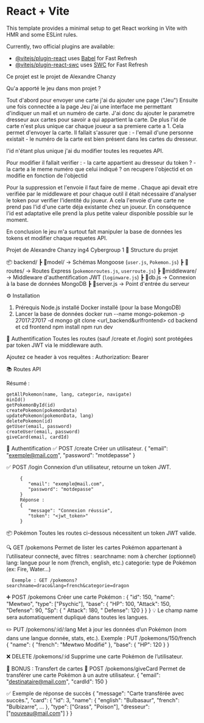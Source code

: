 # React + Vite

This template provides a minimal setup to get React working in Vite with HMR and some ESLint rules.

Currently, two official plugins are available:

- [@vitejs/plugin-react](https://github.com/vitejs/vite-plugin-react/blob/main/packages/plugin-react/README.md) uses [Babel](https://babeljs.io/) for Fast Refresh
- [@vitejs/plugin-react-swc](https://github.com/vitejs/vite-plugin-react-swc) uses [SWC](https://swc.rs/) for Fast Refresh

Ce projet est le projet de Alexandre Chanzy

Qu'a apporté le jeu dans mon projet ?

Tout d'abord pour envoyer une carte j'ai du ajouter une page ("Jeu")
Ensuite une fois connectée a la page Jeu j'ai une interface me permettant d'indiquer un mail et un numéro de carte.
J'ai donc du ajouter le parametre dresseur aux cartes pour savoir a qui appartient la carte.
De plus l'id de carte n'est plus unique car chaque joueur a sa premiere carte a 1.
Cela permet d'envoyer la carte. Il fallait s'assurer que :
    - l'email d'une personne existait
    - le numéro de la carte est bien présent dans les cartes du dresseur.

l'id n'étant plus unique j'ai du modifier toutes les requetes API.

Pour modifier il fallait verifier :
    - la carte appartient au dresseur du token ?
    - la carte a le meme numéro que celui indiqué ?
on recupere l'objectid et on modifie en fonction de l'objectid

Pour la suppression et l'envoie il faut faire de meme .
Chaque api devait etre verifiée par le middleware et pour chaque outil il était nécessaire d'analyser le token pour verifier l'identité du joueur.
A cela l'envoie d'une carte ne prend pas l'id d'une carte déja existante chez un joueur.
En conséquence l'id est adaptative elle prend la plus petite valeur disponible possible sur le moment.

En conclusion le jeu m'a surtout fait manipuler la base de données les tokens et modifier chaque requetes API.


Projet de Alexandre Chanzy ing4 Cybergroup 1
🧠 Structure du projet

📦 backend/
 ┣ 📂model/            → Schémas Mongoose (`user.js`, `Pokemon.js`)
 ┣ 📂routes/           → Routes Express (`pokemonroutes.js`, `userroute.js`)
 ┣ 📂middleware/       → Middleware d'authentification JWT (`loginware.js`)
 ┣ 📜db.js             → Connexion à la base de données MongoDB
 ┣ 📜server.js         → Point d'entrée du serveur

⚙️ Installation
   1. Prérequis
   Node.js installé
   Docker installé (pour la base MongoDB)
   2. Lancer la base de données
   docker run --name mongo-pokemon -p 27017:27017 -d mongo
      git clone <url_backend&urlfrontend>
      cd backend et cd frontend
      npm install
      npm run dev

🔐 Authentification
Toutes les routes (sauf /create et /login) sont protégées par token JWT via le middleware auth.

Ajoutez ce header à vos requêtes :
Authorization: Bearer <token>

📚 Routes API

Résumé :

    getAllPokemon(name, lang, categorie, navigate)
    minId()
    getPokemonById(id)
    createPokemon(pokemonData)
    updatePokemon(pokemonData, lang)
    deletePokemon(id)
    getUser(email, password)
    createUser(email, password)
    giveCard(email, cardId)

🔑 Authentification
   ✅ POST /create
      Créer un utilisateur.
         {
            "email": "exemple@mail.com",
            "password": "motdepasse"
         }


   ✅ POST /login
      Connexion d’un utilisateur, retourne un token JWT.

         {
            "email": "exemple@mail.com",
            "password": "motdepasse"
         }
         Réponse :
         {
            "message": "Connexion réussie",
            "token": "<jwt_token>"
         }

📦 Pokémon
Toutes les routes ci-dessous nécessitent un token JWT valide.

   🔍 GET /pokemons
      Permet de lister les cartes Pokémon appartenant à l’utilisateur connecté, avec filtres :
      searchname: nom à chercher (optionnel)
      lang: langue pour le nom (french, english, etc.)
      categorie: type de Pokémon (ex: Fire, Water...)

      Exemple : GET /pokemons?searchname=draco&lang=french&categorie=dragon

   ➕ POST /pokemons
      Créer une carte Pokémon :
         {
         "id": 150,
         "name": "Mewtwo",
         "type": ["Psychic"],
         "base": {
            "HP": 100,
            "Attack": 150,
            "Defense": 90,
            "Sp": {
               " Attack": 180,
               " Defense": 120
            }
         }
         }
      💡 Le champ name sera automatiquement dupliqué dans toutes les langues.


   ✏️ PUT /pokemons/:id/:lang
      Met à jour les données d’un Pokémon (nom dans une langue donnée, stats, etc.).
      Exemple : PUT /pokemons/150/french
         {
            "name": {
               "french": "Mewtwo Modifié"
            },
            "base": {
               "HP": 120
            }
         }

   ❌ DELETE /pokemons/:id
      Supprime une carte Pokémon de l’utilisateur.

   🎁 BONUS : Transfert de cartes
      🔁 POST /pokemons/giveCard
      Permet de transférer une carte Pokémon à un autre utilisateur.
         {
            "email": "destinataire@mail.com",
            "cardId": 150
         }
   

✅ Exemple de réponse de succès
   {
      "message": "Carte transférée avec succès.",
      "card": {
         "id": 3,
         "name": {
            "english": "Bulbasaur",
            "french": "Bulbizarre",
            ...
         },
         "type": ["Grass", "Poison"],
         "dresseur": ["nouveau@mail.com"]
      }
   }


   
